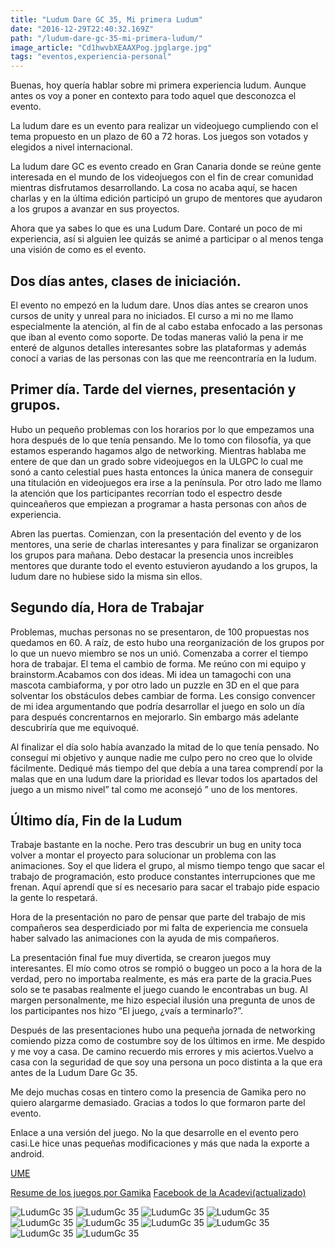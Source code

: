 ```yaml
---
title: "Ludum Dare GC 35, Mi primera Ludum"
date: "2016-12-29T22:40:32.169Z"
path: "/ludum-dare-gc-35-mi-primera-ludum/"
image_article: "Cd1hwvbXEAAXPog.jpglarge.jpg"
tags: "eventos,experiencia-personal"
---
```



Buenas, hoy quería hablar sobre mi primera experiencia ludum. Aunque antes os voy a poner en contexto para todo aquel que desconozca el evento.

La ludum dare es un evento para realizar un videojuego cumpliendo con el tema propuesto en un plazo de 60 a 72 horas. Los juegos son votados y elegidos a nivel internacional.

La ludum dare GC es evento creado en Gran Canaria donde se reúne gente interesada en el mundo de los videojuegos con el fin de crear comunidad mientras disfrutamos desarrollando. La cosa no acaba aquí, se hacen charlas y en la última edición participó un grupo de mentores que ayudaron a los grupos a avanzar en sus proyectos.

Ahora que ya sabes lo que es una Ludum Dare. Contaré un poco de mi experiencia, así si alguien lee quizás se animé a participar o al menos tenga una visión de como es el evento.



## Dos días antes, clases de iniciación.


El evento no empezó en la ludum dare. Unos días antes se crearon unos cursos de unity y unreal para no iniciados. El curso a mi no me llamo especialmente la atención, al fin de al cabo estaba enfocado a las personas que iban al evento como soporte. De todas maneras valió la pena ir me enteré de algunos detalles interesantes sobre las plataformas y además conocí a varias de las personas con las que me reencontraría en la ludum.

## Primer día. Tarde del viernes, presentación y grupos.

Hubo un pequeño problemas con los horarios por lo que empezamos una hora después de lo que tenía pensando. Me lo tomo con filosofía, ya que estamos esperando hagamos algo de networking. Mientras hablaba me entere de que dan un grado sobre videojuegos en la ULGPC lo cual me sonó a canto celestial pues hasta entonces la única manera de conseguir una titulación en videojuegos era irse a la península. Por otro lado me llamo la atención que los participantes recorrían todo el espectro desde quinceañeros que empiezan a programar a hasta personas con años de experiencia.

Abren las puertas. Comienzan, con la presentación del evento y de los mentores, una serie de charlas interesantes y para finalizar se organizaron los grupos para mañana. Debo destacar la presencia unos increibles mentores que durante todo el evento estuvieron ayudando a los grupos, la ludum dare no hubiese sido la misma sin ellos.


## Segundo día, Hora de Trabajar


Problemas, muchas personas no se presentaron, de 100 propuestas nos quedamos en 60. A raíz, de esto hubo una reorganización de los grupos por lo que un nuevo miembro se nos un unió. Comenzaba a correr el tiempo hora de trabajar. El tema el cambio de forma. Me reúno con mi equipo y brainstorm.Acabamos con dos ideas. Mi idea un tamagochi con una mascota cambiaforma, y por otro lado un puzzle en 3D en el que para solventar los obstáculos debes cambiar de forma. Les consigo convencer de mi idea argumentando que podría desarrollar el juego en solo un día para después concrentarnos en mejorarlo. Sin embargo más adelante descubriría que me equivoqué.

 

 Al finalizar el día solo había avanzado la mitad de lo que tenía pensado. No conseguí mi objetivo y aunque nadie me culpo pero no creo que lo olvide fácilmente. Dediqué más tiempo del que debía a una tarea comprendí por la malas que en una ludum dare la prioridad es llevar todos los apartados del juego a un mismo nivel” tal como me aconsejó ” uno de los mentores.


## Último día, Fin de la Ludum


Trabaje bastante en la noche. Pero tras descubrir un bug en unity toca volver a montar el proyecto para solucionar un problema con las animaciones. Soy el que lidera el grupo, al mismo tiempo tengo que sacar el trabajo de programación, esto produce constantes interrupciones que me frenan. Aquí aprendí que sí es necesario para sacar el trabajo pide espacio la gente lo respetará.

Hora de la presentación no paro de pensar que parte del trabajo de mis compañeros sea desperdiciado por mi falta de experiencia me consuela haber salvado las animaciones con la ayuda de mis compañeros.

La presentación final fue muy divertida, se crearon juegos muy interesantes. El mío como otros se rompió o buggeo un poco a la hora de la verdad, pero no importaba realmente, es más era parte de la gracia.Pues solo se te pasabas realmente el juego cuando le encontrabas un bug. Al margen personalmente, me hizo especial ilusión una pregunta de unos de los participantes nos hizo “El juego, ¿vaís a terminarlo?”.

Después de las presentaciones hubo una pequeña jornada de networking comiendo pizza como de costumbre soy de los últimos en irme. Me despido y me voy a casa. De camino recuerdo mis errores y mis aciertos.Vuelvo a casa con la seguridad de que soy una persona un poco distinta a la que era antes de la Ludum Dare Gc 35.

 

Me dejo muchas cosas en tintero como la presencia de Gamika pero no quiero alargarme demasiado. Gracias a todos lo que formaron parte del evento.

 

Enlace a una versión del juego. No la que desarrolle en el evento pero casi.Le hice unas pequeñas modificaciones y más que nada la exporte a android.

[UME](https://jonay.itch.io/ume)


[Resume de los juegos por Gamika](http://gamika.es/articulos/10546/)
[Facebook de la Acadevi(actualizado)](https://www.facebook.com/AcadeviGameDev/)


![LudumGc 35](CgKOH8vW4AAIVHw.jpglarge.jpg)
![LudumGc 35](CgKOiYJW8AAWwZp.jpglarge.jpg)
![LudumGc 35](CgLA8tVW4AADFuo.jpg)
![LudumGc 35](CgLAx0jWcAAswmj.jpg)
![LudumGc 35](CgLhKG4WQAE8Xp5.jpglarge.jpg)
![LudumGc 35](CgPxrktWQAEoZsi.jpglarge.jpg)
![LudumGc 35](CgQ6B-7XIAAb6Zs.jpglarge.jpg)
![LudumGc 35](CgQsM3LW8AEY4Ph.jpglarge.jpg)
![LudumGc 35](CgQv0pWWIAA6duB.jpglarge.jpg)
![LudumGc 35](CgQv5M1WIAAGYbr.jpglarge.jpg)






